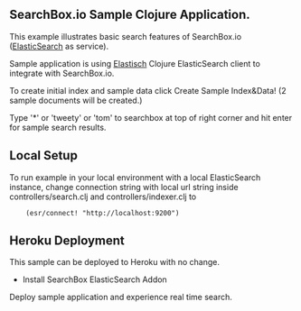 ## SearchBox.io Sample Clojure Application.

This example illustrates basic search features of SearchBox.io ([ElasticSearch](http://www.elasticsearch.org) as service).

Sample application is using [Elastisch](http://clojureelasticsearch.info/) Clojure ElasticSearch client to integrate with SearchBox.io.

To create initial index and sample data click Create Sample Index&Data! (2 sample documents will be created.)

Type '*' or 'tweety' or 'tom' to searchbox at top of right corner and hit enter for sample search results.


## Local Setup

To run example in your local environment with a local ElasticSearch instance, change connection string with local url string inside
controllers/search.clj and controllers/indexer.clj to

```
    (esr/connect! "http://localhost:9200")
```

## Heroku Deployment

This sample can be deployed to Heroku with no change.

* Install SearchBox ElasticSearch Addon

Deploy sample application and experience real time search.
